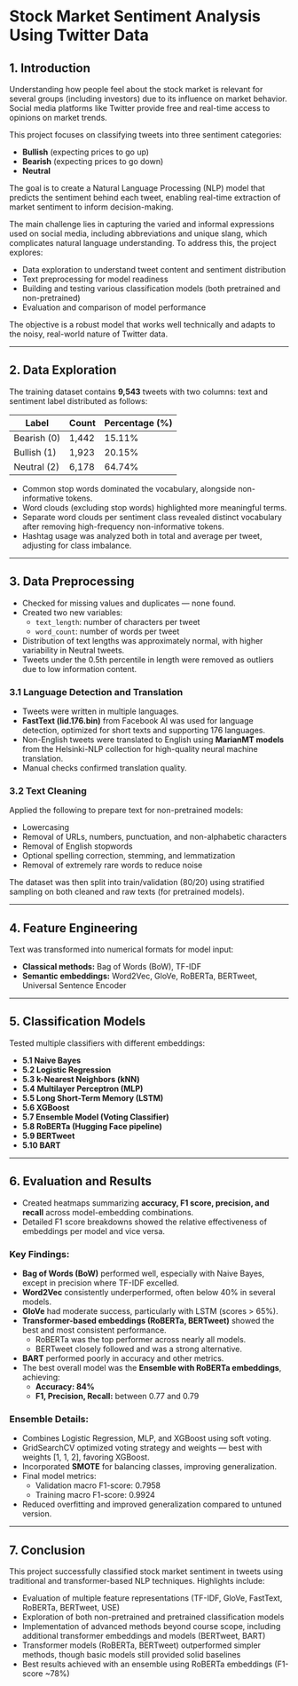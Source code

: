 # Stock Market Sentiment Analysis Using Twitter Data

## 1. Introduction

Understanding how people feel about the stock market is relevant for several groups (including investors) due to its influence on market behavior. Social media platforms like Twitter provide free and real-time access to opinions on market trends.

This project focuses on classifying tweets into three sentiment categories:  
- **Bullish** (expecting prices to go up)  
- **Bearish** (expecting prices to go down)  
- **Neutral**

The goal is to create a Natural Language Processing (NLP) model that predicts the sentiment behind each tweet, enabling real-time extraction of market sentiment to inform decision-making.

The main challenge lies in capturing the varied and informal expressions used on social media, including abbreviations and unique slang, which complicates natural language understanding.
To address this, the project explores:

- Data exploration to understand tweet content and sentiment distribution  
- Text preprocessing for model readiness  
- Building and testing various classification models (both pretrained and non-pretrained)  
- Evaluation and comparison of model performance  

The objective is a robust model that works well technically and adapts to the noisy, real-world nature of Twitter data.

---

## 2. Data Exploration

The training dataset contains **9,543** tweets with two columns: text and sentiment label distributed as follows:

| Label     | Count | Percentage (%) |
|-----------|--------|----------------|
| Bearish (0) | 1,442  | 15.11%         |
| Bullish (1) | 1,923  | 20.15%         |
| Neutral (2) | 6,178  | 64.74%         |

- Common stop words dominated the vocabulary, alongside non-informative tokens.
- Word clouds (excluding stop words) highlighted more meaningful terms.
- Separate word clouds per sentiment class revealed distinct vocabulary after removing high-frequency non-informative tokens.
- Hashtag usage was analyzed both in total and average per tweet, adjusting for class imbalance.

---

## 3. Data Preprocessing

- Checked for missing values and duplicates — none found.
- Created two new variables:  
  - `text_length`: number of characters per tweet  
  - `word_count`: number of words per tweet
- Distribution of text lengths was approximately normal, with higher variability in Neutral tweets.
- Tweets under the 0.5th percentile in length were removed as outliers due to low information content.

### 3.1 Language Detection and Translation

- Tweets were written in multiple languages.
- **FastText (lid.176.bin)** from Facebook AI was used for language detection, optimized for short texts and supporting 176 languages.
- Non-English tweets were translated to English using **MarianMT models** from the Helsinki-NLP collection for high-quality neural machine translation.
- Manual checks confirmed translation quality.

### 3.2 Text Cleaning

Applied the following to prepare text for non-pretrained models:

- Lowercasing  
- Removal of URLs, numbers, punctuation, and non-alphabetic characters  
- Removal of English stopwords  
- Optional spelling correction, stemming, and lemmatization  
- Removal of extremely rare words to reduce noise

The dataset was then split into train/validation (80/20) using stratified sampling on both cleaned and raw texts (for pretrained models).

---

## 4. Feature Engineering

Text was transformed into numerical formats for model input:

- **Classical methods:** Bag of Words (BoW), TF-IDF  
- **Semantic embeddings:** Word2Vec, GloVe, RoBERTa, BERTweet, Universal Sentence Encoder

---

## 5. Classification Models

Tested multiple classifiers with different embeddings:

- **5.1 Naive Bayes**  
- **5.2 Logistic Regression**  
- **5.3 k-Nearest Neighbors (kNN)**  
- **5.4 Multilayer Perceptron (MLP)**  
- **5.5 Long Short-Term Memory (LSTM)**  
- **5.6 XGBoost**  
- **5.7 Ensemble Model (Voting Classifier)**  
- **5.8 RoBERTa (Hugging Face pipeline)**  
- **5.9 BERTweet**  
- **5.10 BART**

---

## 6. Evaluation and Results

- Created heatmaps summarizing **accuracy, F1 score, precision, and recall** across model-embedding combinations.
- Detailed F1 score breakdowns showed the relative effectiveness of embeddings per model and vice versa.

### Key Findings:

- **Bag of Words (BoW)** performed well, especially with Naive Bayes, except in precision where TF-IDF excelled.
- **Word2Vec** consistently underperformed, often below 40% in several models.
- **GloVe** had moderate success, particularly with LSTM (scores > 65%).
- **Transformer-based embeddings (RoBERTa, BERTweet)** showed the best and most consistent performance.
  - RoBERTa was the top performer across nearly all models.
  - BERTweet closely followed and was a strong alternative.
- **BART** performed poorly in accuracy and other metrics.
- The best overall model was the **Ensemble with RoBERTa embeddings**, achieving:  
  - **Accuracy: 84%**  
  - **F1, Precision, Recall:** between 0.77 and 0.79

### Ensemble Details:

- Combines Logistic Regression, MLP, and XGBoost using soft voting.
- GridSearchCV optimized voting strategy and weights — best with weights [1, 1, 2], favoring XGBoost.
- Incorporated **SMOTE** for balancing classes, improving generalization.
- Final model metrics:  
  - Validation macro F1-score: 0.7958  
  - Training macro F1-score: 0.9924  
- Reduced overfitting and improved generalization compared to untuned version.

---

## 7. Conclusion

This project successfully classified stock market sentiment in tweets using traditional and transformer-based NLP techniques. Highlights include:

- Evaluation of multiple feature representations (TF-IDF, GloVe, FastText, RoBERTa, BERTweet, USE)  
- Exploration of both non-pretrained and pretrained classification models  
- Implementation of advanced methods beyond course scope, including additional transformer embeddings and models (BERTweet, BART)  
- Transformer models (RoBERTa, BERTweet) outperformed simpler methods, though basic models still provided solid baselines  
- Best results achieved with an ensemble using RoBERTa embeddings (F1-score ~78%)
